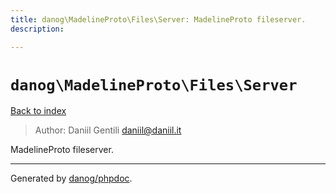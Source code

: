 ```yaml
---
title: danog\MadelineProto\Files\Server: MadelineProto fileserver.
description: 

---
```

# `danog\MadelineProto\Files\Server`
[Back to index](../../../index.md)

> Author: Daniil Gentili <daniil@daniil.it>  
  

MadelineProto fileserver.  




---
Generated by [danog/phpdoc](https://phpdoc.daniil.it).  